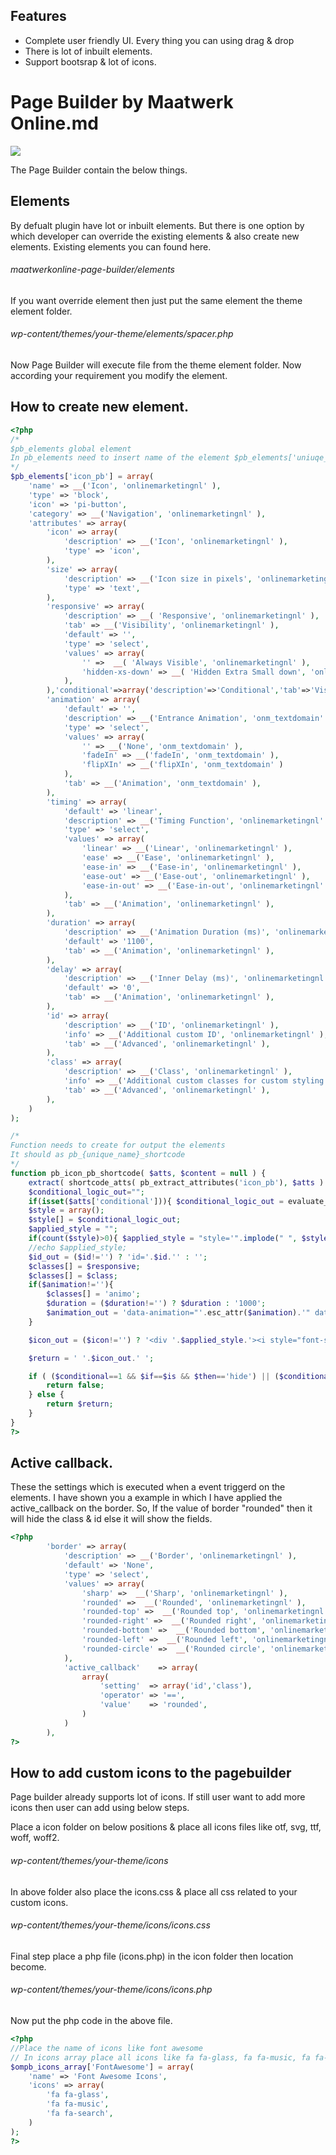 ## Features

- Complete user friendly  UI. Every thing you can using drag & drop 
- There is lot of inbuilt elements.
- Support bootsrap & lot of icons.


# Page Builder by Maatwerk Online.md

![](http://beta.nickelanddime.nl/onlinemarketingnl/logo/logo.png)

The Page Builder contain the below things.
## Elements
By defualt plugin have lot or inbuilt elements. But there is one option by which developer can override the existing elements & also create new elements.
Existing elements you can found here.

###### maatwerkonline-page-builder/elements
If you want override element then just put the same element the theme element folder.

###### wp-content/themes/your-theme/elements/spacer.php

Now Page Builder will execute file from the theme element folder. Now according your requirement you modify the element.

## How to create new element.

```php
<?php
/*
$pb_elements global element
In pb_elements need to insert name of the element $pb_elements['uniuqe_name'] like below 
*/
$pb_elements['icon_pb'] = array(
	'name' => __('Icon', 'onlinemarketingnl' ),
	'type' => 'block',
	'icon' => 'pi-button',
	'category' => __('Navigation', 'onlinemarketingnl' ),
	'attributes' => array(
		'icon' => array(
			'description' => __('Icon', 'onlinemarketingnl' ),
			'type' => 'icon',
		),
		'size' => array(
			'description' => __('Icon size in pixels', 'onlinemarketingnl' ),
			'type' => 'text',
		),
		'responsive' => array(
			'description' => __( 'Responsive', 'onlinemarketingnl' ),
			'tab' => __('Visibility', 'onlinemarketingnl' ),
			'default' => '',
			'type' => 'select',
			'values' => array(
				'' =>  __( 'Always Visible', 'onlinemarketingnl' ),
				'hidden-xs-down' => __( 'Hidden Extra Small down', 'onlinemarketingnl' ),
			),
		),'conditional'=>array('description'=>'Conditional','tab'=>'Visibility','type'=>'conditional'),
		'animation' => array(
			'default' => '',
			'description' => __('Entrance Animation', 'onm_textdomain' ),
			'type' => 'select',
			'values' => array(
				'' => __('None', 'onm_textdomain' ),
				'fadeIn' => __('fadeIn', 'onm_textdomain' ),
				'flipXIn' => __('flipXIn', 'onm_textdomain' )
			),
			'tab' => __('Animation', 'onm_textdomain' ),
		),
		'timing' => array(
			'default' => 'linear',
			'description' => __('Timing Function', 'onlinemarketingnl' ),
			'type' => 'select',
			'values' => array(
				'linear' => __('Linear', 'onlinemarketingnl' ),
				'ease' => __('Ease', 'onlinemarketingnl' ),
				'ease-in' => __('Ease-in', 'onlinemarketingnl' ),
				'ease-out' => __('Ease-out', 'onlinemarketingnl' ),
				'ease-in-out' => __('Ease-in-out', 'onlinemarketingnl' ),
			),
			'tab' => __('Animation', 'onlinemarketingnl' ),
		),
		'duration' => array(
			'description' => __('Animation Duration (ms)', 'onlinemarketingnl' ),
			'default' => '1100',
			'tab' => __('Animation', 'onlinemarketingnl' ),
		),
		'delay' => array(
			'description' => __('Inner Delay (ms)', 'onlinemarketingnl' ),
			'default' => '0',
			'tab' => __('Animation', 'onlinemarketingnl' ),
		),
		'id' => array(
			'description' => __('ID', 'onlinemarketingnl' ),
			'info' => __('Additional custom ID', 'onlinemarketingnl' ),
			'tab' => __('Advanced', 'onlinemarketingnl' ),
		),
		'class' => array(
			'description' => __('Class', 'onlinemarketingnl' ),
			'info' => __('Additional custom classes for custom styling', 'onlinemarketingnl' ),
			'tab' => __('Advanced', 'onlinemarketingnl' ),
		),
	)
);

/*
Function needs to create for output the elements
It should as pb_{unique_name}_shortcode
*/
function pb_icon_pb_shortcode( $atts, $content = null ) {
	extract( shortcode_atts( pb_extract_attributes('icon_pb'), $atts ) );
	$conditional_logic_out="";
	if(isset($atts['conditional'])){ $conditional_logic_out = evaluate_conditional_logic($atts['conditional']); }
	$style = array();
	$style[] = $conditional_logic_out;
	$applied_style = "";
	if(count($style)>0){ $applied_style = "style='".implode(" ", $style)."'"; }
	//echo $applied_style;	
	$id_out = ($id!='') ? 'id='.$id.'' : '';
	$classes[] = $responsive;
	$classes[] = $class;
	if($animation!=''){
		$classes[] = 'animo';
		$duration = ($duration!='') ? $duration : '1000';
		$animation_out = 'data-animation="'.esc_attr($animation).'" data-duration="'.esc_attr($duration).'" data-delay="'.esc_attr($delay).'" data-delay_px="'.esc_attr($delay_px).'" ';
	}

	$icon_out = ($icon!='') ? '<div '.$applied_style.'><i style="font-size:'.$size.'px" class="'.esc_attr($icon).'"></i></div>' : '';

	$return = ' '.$icon_out.' ';

	if ( ($conditional==1 && $if==$is && $then=='hide') || ($conditional==1 && $if!=$is && $then=='show')) {
		return false;
	} else {
		return $return;
	}
}
?>
```

## Active callback.

These the settings which is executed when a event triggerd on the elements. I have shown you a example in which I have applied the active_callback on the border. So, If the value of border "rounded" then it will hide the class & id else it will show the fields.

```php
<?php 
		'border' => array(
			'description' => __('Border', 'onlinemarketingnl' ),
			'default' => 'None',
			'type' => 'select',
			'values' => array(
				'sharp' =>  __('Sharp', 'onlinemarketingnl' ),
				'rounded' =>  __('Rounded', 'onlinemarketingnl' ),
				'rounded-top' =>  __('Rounded top', 'onlinemarketingnl' ),
				'rounded-right' =>  __('Rounded right', 'onlinemarketingnl' ),
				'rounded-bottom' =>  __('Rounded bottom', 'onlinemarketingnl' ),
				'rounded-left' =>  __('Rounded left', 'onlinemarketingnl' ),
				'rounded-circle' =>  __('Rounded circle', 'onlinemarketingnl' ),
			),
			'active_callback'    => array(
				array(
					'setting'  => array('id','class'),
					'operator' => '==',
					'value'    => 'rounded',
				)
			)
		),
?>
```

## How to add custom icons to the pagebuilder
Page builder already supports lot of icons. If still user want to add more icons then user can add using below steps.

Place a icon folder on below positions & place all icons files like otf, svg, ttf, woff, woff2.

###### wp-content/themes/your-theme/icons

In above folder also place the icons.css & place all css related to your custom icons.

###### wp-content/themes/your-theme/icons/icons.css 

Final step place a php file (icons.php) in the icon folder then location become.
###### wp-content/themes/your-theme/icons/icons.php

Now put the php code in the above file.
``` php
<?php 
//Place the name of icons like font awesome
// In icons array place all icons like fa fa-glass, fa fa-music, fa fa-search
$ompb_icons_array['FontAwesome'] = array(
	'name' => 'Font Awesome Icons',
	'icons' => array( 
		'fa fa-glass',
		'fa fa-music',
		'fa fa-search',
	)
); 
?>
```






